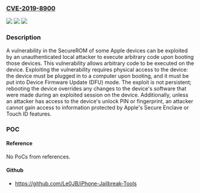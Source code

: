 ### [CVE-2019-8900](https://cve.mitre.org/cgi-bin/cvename.cgi?name=CVE-2019-8900)
![](https://img.shields.io/static/v1?label=Product&message=SecureROM&color=blue)
![](https://img.shields.io/static/v1?label=Version&message=A5%20&color=brightgreen)
![](https://img.shields.io/static/v1?label=Vulnerability&message=n%2Fa&color=blue)

### Description

A vulnerability in the SecureROM of some Apple devices can be exploited by an unauthenticated local attacker to execute arbitrary code upon booting those devices. This vulnerability allows arbitrary code to be executed on the device. Exploiting the vulnerability requires physical access to the device: the device must be plugged in to a computer upon booting, and it must be put into Device Firmware Update (DFU) mode. The exploit is not persistent; rebooting the device overrides any changes to the device's software that were made during an exploited session on the device. Additionally, unless an attacker has access to the device's unlock PIN or fingerprint, an attacker cannot gain access to information protected by Apple's Secure Enclave or Touch ID features.

### POC

#### Reference
No PoCs from references.

#### Github
- https://github.com/Le0JB/iPhone-Jailbreak-Tools


